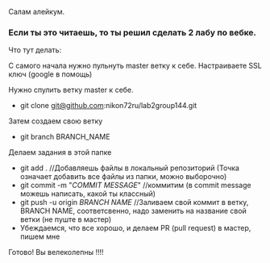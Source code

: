 ﻿Салам алейкум.
### Если ты это читаешь, то ты решил сделать 2 лабу по вебке. 
Что тут делать: 

С самого начала нужно пульнуть master ветку к себе. Настраиваете SSL ключ (google в помощь)

Нужно спулить ветку master к себе. 
* git clone git@github.com:nikon72ru/lab2group144.git

Затем создаем свою ветку 
* git branch BRANCH_NAME 

Делаем задания в этой папке

* git add . //Добавляешь файлы в локальный репозиторий (Точка означает добавить все файлы из папки, можно выборочно)
* git commit -m "*COMMIT MESSAGE*" //коммитим (в commit message можешь написать, какой ты классный)
* git push -u origin *BRANCH NAME* //Заливаем свой коммит в ветку, BRANCH NAME, соответсвенно, надо заменить на название свой ветки (не пуште в мастер)
* Убеждаемся, что все хорошо, и делаем PR (pull request) в мастер, пишем мне

Готово! Вы велеколепны !!!!
